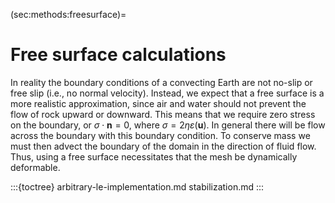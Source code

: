 (sec:methods:freesurface)=
# Free surface calculations

In reality the boundary conditions of a convecting Earth are not no-slip or
free slip (i.e., no normal velocity). Instead, we expect that a free surface
is a more realistic approximation, since air and water should not prevent the
flow of rock upward or downward. This means that we require zero stress on the
boundary, or $\sigma \cdot \textbf{n} = 0$, where
$\sigma = 2 \eta \varepsilon (\textbf{u})$. In general there will be flow
across the boundary with this boundary condition. To conserve mass we must
then advect the boundary of the domain in the direction of fluid flow. Thus,
using a free surface necessitates that the mesh be dynamically deformable.

:::{toctree}
arbitrary-le-implementation.md
stabilization.md
:::
